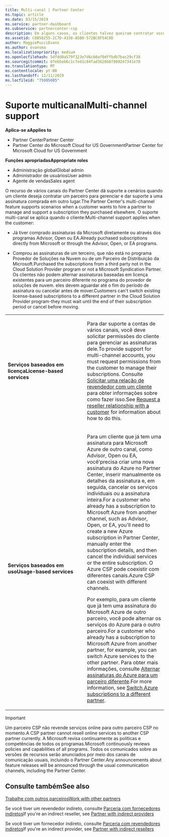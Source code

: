 ```yaml
---
title: Multi-canal | Partner Center
ms.topic: article
ms.date: 03/15/2019
ms.service: partner-dashboard
ms.subservice: partnercenter-csp
description: Em alguns casos, os clientes talvez queiram contratar você para provisionar e dar suporte a uma assinatura que eles compraram em outro lugar.
ms.assetid: C8B58255-2C7D-4338-A5B0-572BC0F54C0D
author: MaggiePucciEvans
ms.author: evansma
ms.localizationpriority: medium
ms.openlocfilehash: 5dfdd0a579f323e7d6cb0af0dffbdb7bac29cf38
ms.sourcegitcommit: 07eb5eb6c1cfed1c84fad3626b8f989247341e70
ms.translationtype: MT
ms.contentlocale: pt-BR
ms.lasthandoff: 12/11/2019
ms.locfileid: "75005085"
---
```

# <a name="multi-channel-support"></a><span data-ttu-id="3a839-103">Suporte multicanal</span><span class="sxs-lookup"><span data-stu-id="3a839-103">Multi-channel support</span></span>

<span data-ttu-id="3a839-104">**Aplica-se a**</span><span class="sxs-lookup"><span data-stu-id="3a839-104">**Applies to**</span></span>

-  <span data-ttu-id="3a839-105">Partner Center</span><span class="sxs-lookup"><span data-stu-id="3a839-105">Partner Center</span></span>
-  <span data-ttu-id="3a839-106">Partner Center do Microsoft Cloud for US Government</span><span class="sxs-lookup"><span data-stu-id="3a839-106">Partner Center for Microsoft Cloud for US Government</span></span>

<span data-ttu-id="3a839-107">**Funções apropriadas**</span><span class="sxs-lookup"><span data-stu-id="3a839-107">**Appropriate roles**</span></span>
-   <span data-ttu-id="3a839-108">Administração global</span><span class="sxs-lookup"><span data-stu-id="3a839-108">Global admin</span></span>
-   <span data-ttu-id="3a839-109">Administrador de usuários</span><span class="sxs-lookup"><span data-stu-id="3a839-109">User admin</span></span>
-   <span data-ttu-id="3a839-110">Agente de vendas</span><span class="sxs-lookup"><span data-stu-id="3a839-110">Sales agent</span></span>

<span data-ttu-id="3a839-111">O recurso de vários canais do Partner Center dá suporte a cenários quando um cliente deseja contratar um parceiro para gerenciar e dar suporte a uma assinatura comprada em outro lugar.</span><span class="sxs-lookup"><span data-stu-id="3a839-111">The Partner Center's multi-channel feature supports scenarios when a customer wants to hire a partner to manage and support a subscription they purchased elsewhere.</span></span> <span data-ttu-id="3a839-112">O suporte multi-canal se aplica quando o cliente:</span><span class="sxs-lookup"><span data-stu-id="3a839-112">Multi-channel support applies when the customer:</span></span>

-   <span data-ttu-id="3a839-113">Já tiver comprado assinaturas da Microsoft diretamente ou através dos programas Advisor, Open ou EA.</span><span class="sxs-lookup"><span data-stu-id="3a839-113">Already puchased subscriptions directly from Microsoft or through the Advisor, Open, or EA programs.</span></span>

-   <span data-ttu-id="3a839-114">Comprou as assinaturas de um terceiro, que não está no programa Provedor de Soluções na Nuvem ou de um Parceiro de Distribuição da Microsoft.</span><span class="sxs-lookup"><span data-stu-id="3a839-114">Purchased the subscriptions from a third party not in the Cloud Solution Provider program or not a Microsoft Syndication Partner.</span></span> <span data-ttu-id="3a839-115">Os clientes não podem alternar assinaturas baseadas em licença existentes para um parceiro diferente no programa do provedor de soluções de nuvem. eles devem aguardar até o fim do período de assinatura ou cancelar antes de mover.</span><span class="sxs-lookup"><span data-stu-id="3a839-115">Customers can't switch existing license-based subscriptions to a different partner in the Cloud Solution Provider program-they must wait until the end of their subscription period or cancel before moving.</span></span>


<table>
<colgroup>
<col width="50%" />
<col width="50%" />
</colgroup>
<tbody>
<tr class="odd">
<td><p><span data-ttu-id="3a839-116"><strong>Serviços baseados em licença</strong></span><span class="sxs-lookup"><span data-stu-id="3a839-116"><strong>License-based services</strong></span></span></p></td>
<td><p><span data-ttu-id="3a839-117">Para dar suporte a contas de vários canais, você deve solicitar permissões do cliente para gerenciar as assinaturas dele.</span><span class="sxs-lookup"><span data-stu-id="3a839-117">To provide support for multi-channel accounts, you must request permissions from the customer to manage their subscriptions.</span></span> <span data-ttu-id="3a839-118">Consulte <a href="request-a-relationship-with-a-customer.md" data-raw-source="[Request a reseller relationship with a customer](request-a-relationship-with-a-customer.md)">Solicitar uma relação de revendedor com um cliente</a> para obter informações sobre como fazer isso.</span><span class="sxs-lookup"><span data-stu-id="3a839-118">See <a href="request-a-relationship-with-a-customer.md" data-raw-source="[Request a reseller relationship with a customer](request-a-relationship-with-a-customer.md)">Request a reseller relationship with a customer</a> for information about how to do this.</span></span></p></td>
</tr>
<tr class="even">
<td><p><span data-ttu-id="3a839-119"><strong>Serviços baseados em uso</strong></span><span class="sxs-lookup"><span data-stu-id="3a839-119"><strong>Usage-based services</strong></span></span></p></td>
<td>
<p><span data-ttu-id="3a839-120">Para um cliente que já tem uma assinatura para Microsoft Azure de outro canal, como Advisor, Open ou EA, você&#39;precisa criar uma nova assinatura do Azure no Partner Center, inserir manualmente os detalhes da assinatura e, em seguida, cancelar os serviços individuais ou a assinatura inteira.</span><span class="sxs-lookup"><span data-stu-id="3a839-120">For a customer who already has a subscription to Microsoft Azure from another channel, such as Advisor, Open, or EA, you&#39;ll need to create a new Azure subscription in Partner Center, manually enter the subscription details, and then cancel the individual services or the entire subscription.</span></span> <span data-ttu-id="3a839-121">O Azure CSP pode coexistir com diferentes canais.</span><span class="sxs-lookup"><span data-stu-id="3a839-121">Azure CSP can coexist with different channels.</span></span></p>
<p><span data-ttu-id="3a839-122">Por exemplo, para um cliente que já tem uma assinatura do Microsoft Azure de outro parceiro, você pode alternar os serviços do Azure para o outro parceiro.</span><span class="sxs-lookup"><span data-stu-id="3a839-122">For a customer who already has a subscription to Microsoft Azure from another partner, for example, you can switch Azure services to the other partner.</span></span>  <span data-ttu-id="3a839-123">Para obter mais informações, consulte <a href="switch-azure-subscriptions-to-a-different-partner.md" data-raw-source="[Switch Azure subscriptions to a different partner](switch-azure-subscriptions-to-a-different-partner.md)">Alternar assinaturas do Azure para um parceiro diferente</a>.</span><span class="sxs-lookup"><span data-stu-id="3a839-123">For more information, see <a href="switch-azure-subscriptions-to-a-different-partner.md" data-raw-source="[Switch Azure subscriptions to a different partner](switch-azure-subscriptions-to-a-different-partner.md)">Switch Azure subscriptions to a different partner</a>.</span></span></p>
</td>
</tr>
</tbody>
</table>

> [!IMPORTANT]  
> <span data-ttu-id="3a839-124">Um parceiro CSP não revende serviços online para outro parceiro CSP no momento.</span><span class="sxs-lookup"><span data-stu-id="3a839-124">A CSP partner cannot resell online services to another CSP partner currently.</span></span> <span data-ttu-id="3a839-125">A Microsoft revisa continuamente as políticas e competências de todos os programas.</span><span class="sxs-lookup"><span data-stu-id="3a839-125">Microsoft continuously reviews policies and capabilities of all programs.</span></span> <span data-ttu-id="3a839-126">Todos os comunicados sobre as versões de recursos serão anunciados por meio dos canais de comunicação usuais, incluindo o Partner Center.</span><span class="sxs-lookup"><span data-stu-id="3a839-126">Any announcements about feature releases will be announced through the usual communication channels, including the Partner Center.</span></span> 

## <a name="see-also"></a><span data-ttu-id="3a839-127">Consulte também</span><span class="sxs-lookup"><span data-stu-id="3a839-127">See also</span></span>

[<span data-ttu-id="3a839-128">Trabalhe com outros parceiros</span><span class="sxs-lookup"><span data-stu-id="3a839-128">Work with other partners</span></span>](work-with-other-partners.md)

<span data-ttu-id="3a839-129">Se você tiver um revendedor indireto, consulte [Parceria com fornecedores indiretos](indirect-reseller-tasks-in-partner-center.md)</span><span class="sxs-lookup"><span data-stu-id="3a839-129">If you're an indirect reseller, see [Partner with indirect providers](indirect-reseller-tasks-in-partner-center.md)</span></span>

<span data-ttu-id="3a839-130">Se você tiver um fornecedor indireto, consulte [Parceria com revendedores indiretos](indirect-provider-tasks-in-partner-center.md)</span><span class="sxs-lookup"><span data-stu-id="3a839-130">If you're an indirect provider, see [Partner with indirect resellers](indirect-provider-tasks-in-partner-center.md)</span></span> 

 

 



